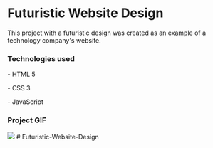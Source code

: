 <h1>Futuristic Website Design</h1>

<p>This project with a futuristic design was created as an example of a technology company's website.</p>

<h3>Technologies used</h3>

<p>- HTML 5</p>
<p>- CSS 3</p>
<p>- JavaScript</p>

<h3>Project GIF</h3>

<img src="/images/Synergetic Tech.gif"/>
# Futuristic-Website-Design
